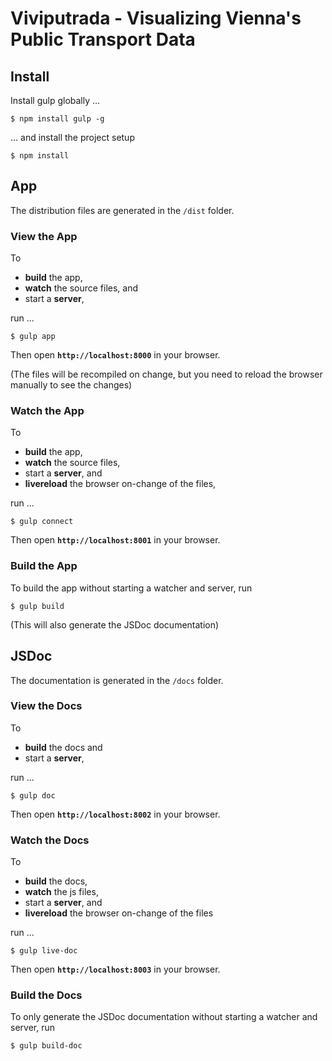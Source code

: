 # Viviputrada - Visualizing Vienna's Public Transport Data

## Install
Install gulp globally ...
```
$ npm install gulp -g
```
... and install the project setup
```
$ npm install
```

## App
The distribution files are generated in the `/dist` folder.

### View the App
To 
- **build** the app, 
- **watch** the source files, and  
- start a **server**, 

run ...
```
$ gulp app
```
Then open **`http://localhost:8000`** in your browser.

(The files will be recompiled on change, but you need to reload the browser manually to see the changes)

### Watch the App
To 
- **build** the app,
- **watch** the source files,  
- start a **server**, and
- **livereload** the browser on-change of the files,

run ...
```
$ gulp connect
```
Then open **`http://localhost:8001`** in your browser.

### Build the App
To build the app without starting a watcher and server, run
```
$ gulp build
``` 
(This will also generate the JSDoc documentation)

## JSDoc
The documentation is generated in the `/docs` folder.

### View the Docs
To 
- **build** the docs and 
- start a **server**, 

run ...
```
$ gulp doc
```
Then open **`http://localhost:8002`** in your browser.

### Watch the Docs
To 
- **build** the docs,
- **watch** the js files,  
- start a **server**, and
- **livereload** the browser on-change of the files

run ...
```
$ gulp live-doc
```
Then open **`http://localhost:8003`** in your browser.

### Build the Docs
To only generate the JSDoc documentation without starting a watcher and server, run
```
$ gulp build-doc
```
